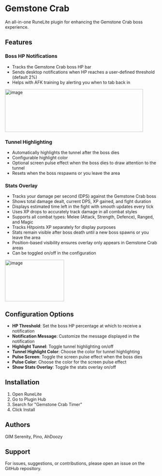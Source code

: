 # Gemstone Crab

An all-in-one RuneLite plugin for enhancing the Gemstone Crab boss experience.

## Features

### Boss HP Notifications
- Tracks the Gemstone Crab boss HP bar
- Sends desktop notifications when HP reaches a user-defined threshold (default 2%)
- Helps with AFK training by alerting you when to tab back in
  
<img width="456" height="141" alt="image" src="https://github.com/user-attachments/assets/643c11c6-a8c2-4f6e-8ecc-f76d18dde7b3" />

### Tunnel Highlighting
- Automatically highlights the tunnel after the boss dies
- Configurable highlight color
- Optional screen pulse effect when the boss dies to draw attention to the tunnel
- Resets when the boss respawns or you leave the area

### Stats Overlay
- Tracks your damage per second (DPS) against the Gemstone Crab boss
- Shows total damage dealt, current DPS, XP gained, and fight duration
- Displays estimated time left in the fight with smooth updates every tick
- Uses XP drops to accurately track damage in all combat styles
- Supports all combat types: Melee (Attack, Strength, Defence), Ranged, and Magic
- Tracks Hitpoints XP separately for display purposes
- Stats remain visible after boss death until a new boss spawns or you leave the area
- Position-based visibility ensures overlay only appears in Gemstone Crab areas
- Can be toggled on/off in the configuration

<img width="195" height="137" alt="image" src="https://github.com/user-attachments/assets/35e551eb-741c-49a0-8ad8-2f18c6d87ef1" />

## Configuration Options

- **HP Threshold**: Set the boss HP percentage at which to receive a notification
- **Notification Message**: Customize the message displayed in the notification
- **Highlight Tunnel**: Toggle tunnel highlighting on/off
- **Tunnel Highlight Color**: Choose the color for tunnel highlighting
- **Pulse Screen**: Toggle the screen pulse effect when the boss dies
- **Pulse Color**: Choose the color for the screen pulse effect
- **Show Stats Overlay**: Toggle the stats overlay on/off

## Installation

1. Open RuneLite
2. Go to Plugin Hub
3. Search for "Gemstone Crab Timer"
4. Click Install

## Authors

GIM Serenity, Pino, AhDoozy

## Support

For issues, suggestions, or contributions, please open an issue on the GitHub repository.
